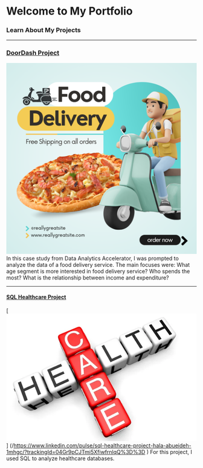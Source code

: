 # Welcome to My Portfolio


### Learn About My Projects

 



---
### [DoorDash Project](https://www.linkedin.com/pulse/ifood-numbers-analysis-year-hala-abueideh-nfr3c/?trackingId=CnpJ2wQ1SP6ZBMoiZtf6vw%3D%3D )
[<img src="images/Blue and Yellow 3D Modern Food Delivery Instagram Post.png"/>](https://www.linkedin.com/pulse/ifood-numbers-analysis-year-hala-abueideh-nfr3c%3FtrackingId=zVnFo08UTLOkznOTxFaLpQ%253D%253D/?trackingId=zVnFo08UTLOkznOTxFaLpQ%3D%3D)
In this case study from Data Analytics Accelerator, I was prompted to analyze the data of a food delivery service. The main focuses were:
What age segment is more interested in food delivery service?
Who spends the most?
What is the relationship between income and expenditure? 

---
#### [SQL Healthcare Project](/https://www.linkedin.com/pulse/sql-healthcare-project-hala-abueideh-1mhgc/?trackingId=04Gr9pCJTmi5XfiwfrnlqQ%3D%3D )
 [<img src="images/Project Write up .jpeg"/>] (/https://www.linkedin.com/pulse/sql-healthcare-project-hala-abueideh-1mhgc/?trackingId=04Gr9pCJTmi5XfiwfrnlqQ%3D%3D )
 For this project, I used SQL to analyze healthcare databases.





